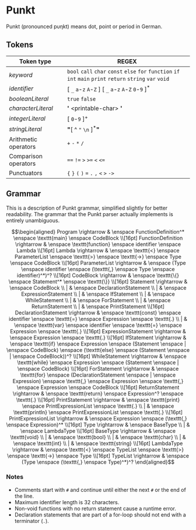 # Punkt

Punkt (pronounced p&upsilon;&eta;kt) means dot, point or period in German.

## Tokens

|Token type|REGEX|
|----------|-----|
| *keyword* | `bool` `call` `char` `const` `else` `for` `function` `if` `int` `main` `print` `return` `string` `var` `void` |
| *identifier* |[ `_` `a`-`z`  `A`-`Z` ] [ `_` `a`-`z` `A`-`Z` `0`-`9` ]<sup>*</sup> |
| *booleanLiteral* | `true` `false` |
| *characterLiteral* | **\'** \<printable-char\> **\'** | 
| *integerLiteral* | [ `0`-`9` ]<sup>+</sup> |
| *stringLiteral* | **\"**[ ^ `"` `\n` ]<sup>*</sup>**\"** |
| Arithmetic operators | `+` `-` `*` `/` |
| Comparison operators | `==` `!=` `>` `>=` `<` `<=` |
| Punctuators | `{` `}` `(` `)` `=` `.` `,` `<` `>` `->` |

## Grammar

This is a description of Punkt grammar, simplified slightly for better readability. The grammar that the Punkt parser actually implements is entirely unambiguous.

```math
\begin{aligned}
Program \rightarrow & \enspace FunctionDefinition^* \enspace \texttt{main} \enspace CodeBlock \\[16pt]
FunctionDefinition \rightarrow & \enspace \texttt{function} \enspace identifier \enspace Lambda \\[16pt]
Lambda \rightarrow & \enspace \texttt{<} \enspace ParameterList \enspace \texttt{>} \enspace \texttt{->} \enspace Type \enspace CodeBlock \\[16pt]
ParameterList \rightarrow & \enspace (Type \enspace identifier \enspace (\texttt{,} \enspace Type \enspace identifier)^*)^? \\[16pt]
CodeBlock \rightarrow & \enspace \texttt{\{} \enspace Statement^* \enspace \texttt{\}} \\[16pt]
Statement \rightarrow & \enspace CodeBlock \\
| & \enspace DeclarationStatement \\
| & \enspace ExpressionStatement \\
| & \enspace IfStatement \\
| & \enspace WhileStatement \\
| & \enspace ForStatement \\
| & \enspace ReturnStatement \\
| & \enspace PrintStatement \\[16pt]

DeclarationStatement \rightarrow & \enspace \texttt{const} \enspace identifier \enspace \texttt{=} \enspace Expression \enspace \texttt{.} \\
| & \enspace \texttt{var} \enspace identifier \enspace \texttt{=} \enspace Expression \enspace \texttt{.} \\[16pt]

ExpressionStatement \rightarrow & \enspace Expression \enspace \texttt{.} \\[16pt]

IfStatement \rightarrow & \enspace \texttt{if} \enspace Expression \enspace (Statement \enspace | \enspace CodeBlock) \enspace (\texttt{else} \enspace (Statement \enspace | \enspace CodeBlock))^? \\[16pt]

WhileStatement \rightarrow & \enspace \texttt{while} \enspace Expression \enspace (Statement \enspace | \enspace CodeBlock) \\[16pt]

ForStatement \rightarrow & \enspace \texttt{for} \enspace (DeclarationStatement \enspace |  \enspace Expression) \enspace \texttt{,} \enspace Expression \enspace \texttt{,} \enspace Expression \enspace CodeBlock \\[16pt]

ReturnStatement \rightarrow & \enspace \texttt{return} \enspace Expression^? \enspace \texttt{.} \\[16pt]

PrintStatement \rightarrow & \enspace \texttt{print} \enspace PrintExpressionList \enspace \texttt{.} \\
| & \enspace \texttt{println} \enspace PrintExpressionList \enspace \texttt{.} \\[16pt]

PrintExpressionList \rightarrow & \enspace Expression \enspace (\texttt{,} \enspace Expression)^* \\[16pt]

Type \rightarrow & \enspace BaseType \\
| & \enspace LambdaType \\[16pt]

BaseType \rightarrow & \enspace \texttt{void} \\
| & \enspace \texttt{bool} \\
| & \enspace \texttt{char} \\
| & \enspace \texttt{int} \\
| & \enspace \texttt{string} \\[16pt]

LambdaType \rightarrow & \enspace \texttt{<} \enspace TypeList \enspace \texttt{>} \enspace \texttt{->} \enspace Type \\[16pt]

TypeList \rightarrow & \enspace (Type \enspace (\texttt{,} \enspace Type)^*)^?

\end{aligned}
```

<!-- Not sure if this level of detailed expression grammar is necessary.

Expression \rightarrow & \enspace AssignmentExpression \\[16pt]

AssignmentExpression \rightarrow & \enspace EqualityExpression \enspace \left((\ \texttt{=}\ |\ \texttt{+=}\ |\ \texttt{-=}\ |\ \texttt{*=}\ |\ \texttt{/=}\ |\ \texttt{\%=}\ ) \enspace EqualityExpression \right)^? \\[16pt]

EqualityExpression \rightarrow & \enspace ComparisonExpression \enspace ((\ \texttt{==}\ |\ \texttt{!=}\ ) \enspace ComparisonExpression)^* \\[16pt]

ComparisonExpression \rightarrow & \enspace AdditiveExpression \enspace ((\ \texttt{>}\ |\ \texttt{>=}\ |\ \texttt{<}\ |\ \texttt{<=}\ ) \enspace AdditiveExpression)^* \\[16pt]

AdditiveExpression \rightarrow & \enspace MultiplicativeExpression \enspace ((\ \texttt{+}\ |\ \texttt{-}\ ) \enspace MultiplicativeExpression)^* \\[16pt]

MultiplicativeExpression \rightarrow & \enspace UnaryExpression \enspace ((\ \texttt{*}\ |\ \texttt{/}\ |\ \texttt{\%}\ ) \enspace UnaryExpression)^* \\[16pt]

UnaryExpression \rightarrow & \enspace Atomic \\
| & \enspace \texttt{-} \enspace UnaryExpression \\
| & \enspace \texttt{+} \enspace UnaryExpression \\[16pt]

Atomic \rightarrow & \enspace \texttt{(} \enspace Expression \enspace \texttt{)} \\
| & \enspace IdentifierAtomic \\
| & \enspace LambdaAtomic \\
| & \enspace booleanLiteral \\
| & \enspace characterLiteral \\
| & \enspace integerLiteral \\
| & \enspace stringLiteral \\[16pt]

IdentifierAtomic \rightarrow & \enspace identifier \enspace LambdaInvocation^* \\[16pt]

LambdaAtomic \rightarrow & \enspace Lambda \enspace LambdaInvocation^* \\[16pt]
-->

### Notes

* Comments start with `#` and continue until either the next `#` or the end of the line.
* Maximum identifier length is 32 characters.
* Non-void functions with no return statement cause a runtime error.
* Declaration statements that are part of a for-loop should not end with a terminator (`.`).
